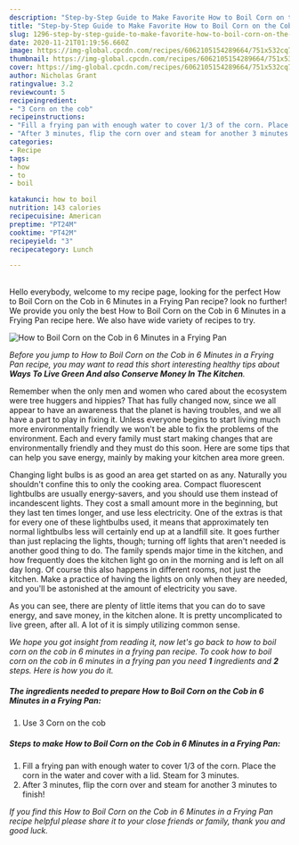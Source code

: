```yaml
---
description: "Step-by-Step Guide to Make Favorite How to Boil Corn on the Cob in 6 Minutes in a Frying Pan"
title: "Step-by-Step Guide to Make Favorite How to Boil Corn on the Cob in 6 Minutes in a Frying Pan"
slug: 1296-step-by-step-guide-to-make-favorite-how-to-boil-corn-on-the-cob-in-6-minutes-in-a-frying-pan
date: 2020-11-21T01:19:56.660Z
image: https://img-global.cpcdn.com/recipes/6062105154289664/751x532cq70/how-to-boil-corn-on-the-cob-in-6-minutes-in-a-frying-pan-recipe-main-photo.jpg
thumbnail: https://img-global.cpcdn.com/recipes/6062105154289664/751x532cq70/how-to-boil-corn-on-the-cob-in-6-minutes-in-a-frying-pan-recipe-main-photo.jpg
cover: https://img-global.cpcdn.com/recipes/6062105154289664/751x532cq70/how-to-boil-corn-on-the-cob-in-6-minutes-in-a-frying-pan-recipe-main-photo.jpg
author: Nicholas Grant
ratingvalue: 3.2
reviewcount: 5
recipeingredient:
- "3 Corn on the cob"
recipeinstructions:
- "Fill a frying pan with enough water to cover 1/3 of the corn. Place the corn in the water and cover with a lid. Steam for 3 minutes."
- "After 3 minutes, flip the corn over and steam for another 3 minutes to finish!"
categories:
- Recipe
tags:
- how
- to
- boil

katakunci: how to boil 
nutrition: 143 calories
recipecuisine: American
preptime: "PT24M"
cooktime: "PT42M"
recipeyield: "3"
recipecategory: Lunch

---
```

<br>
Hello everybody, welcome to my recipe page, looking for the perfect How to Boil Corn on the Cob in 6 Minutes in a Frying Pan recipe? look no further! We provide you only the best How to Boil Corn on the Cob in 6 Minutes in a Frying Pan recipe here. We also have wide variety of recipes to try.
<br>


![How to Boil Corn on the Cob in 6 Minutes in a Frying Pan](https://img-global.cpcdn.com/recipes/6062105154289664/751x532cq70/how-to-boil-corn-on-the-cob-in-6-minutes-in-a-frying-pan-recipe-main-photo.jpg)

<i>Before you jump to How to Boil Corn on the Cob in 6 Minutes in a Frying Pan recipe, you may want to read this short interesting healthy tips about 
<strong>Ways To Live Green And also Conserve Money In The Kitchen</strong>.</i>
</br>

Remember when the only men and women who cared about the ecosystem were tree huggers and hippies? That has fully changed now, since we all appear to have an awareness that the planet is having troubles, and we all have a part to play in fixing it. Unless everyone begins to start living much more environmentally friendly we won't be able to fix the problems of the environment. Each and every family must start making changes that are environmentally friendly and they must do this soon. Here are some tips that can help you save energy, mainly by making your kitchen area more green.

Changing light bulbs is as good an area get started on as any. Naturally you shouldn't confine this to only the cooking area. Compact fluorescent lightbulbs are usually energy-savers, and you should use them instead of incandescent lights. They cost a small amount more in the beginning, but they last ten times longer, and use less electricity. One of the extras is that for every one of these lightbulbs used, it means that approximately ten normal lightbulbs less will certainly end up at a landfill site. It goes further than just replacing the lights, though; turning off lights that aren't needed is another good thing to do. The family spends major time in the kitchen, and how frequently does the kitchen light go on in the morning and is left on all day long. Of course this also happens in different rooms, not just the kitchen. Make a practice of having the lights on only when they are needed, and you'll be astonished at the amount of electricity you save.

As you can see, there are plenty of little items that you can do to save energy, and save money, in the kitchen alone. It is pretty uncomplicated to live green, after all. A lot of it is simply utilizing common sense.


<i>We hope you got insight from reading it, now let's go back to how to boil corn on the cob in 6 minutes in a frying pan recipe. To cook how to boil corn on the cob in 6 minutes in a frying pan you need <strong>1</strong> ingredients and <strong>2</strong> steps. Here is how you do it.
</i>

##### The ingredients needed to prepare How to Boil Corn on the Cob in 6 Minutes in a Frying Pan:

1. Use 3 Corn on the cob


##### Steps to make How to Boil Corn on the Cob in 6 Minutes in a Frying Pan:

1. Fill a frying pan with enough water to cover 1/3 of the corn. Place the corn in the water and cover with a lid. Steam for 3 minutes.
1. After 3 minutes, flip the corn over and steam for another 3 minutes to finish!


<i>If you find this How to Boil Corn on the Cob in 6 Minutes in a Frying Pan recipe helpful please share it to your close friends or family, thank you and good luck.</i>
